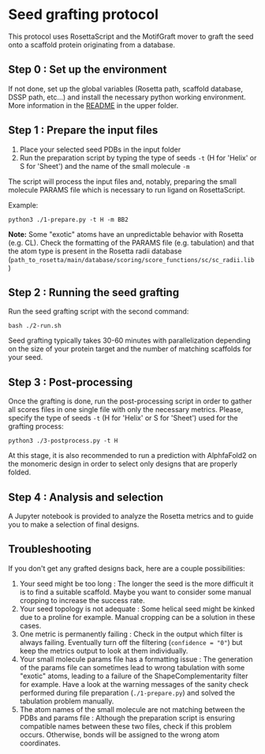 # Seed grafting protocol

This protocol uses RosettaScript and the MotifGraft mover to graft the seed onto a scaffold protein originating from a database. 

## Step 0 : Set up the environment

If not done, set up the global variables (Rosetta path, scaffold database, DSSP path, etc...) and install the necessary python working environment. More information in the [README](../README.md) in the upper folder.

## Step 1 : Prepare the input files

1. Place your selected seed PDBs in the input folder
2. Run the preparation script by typing the type of seeds `-t` (H for 'Helix' or S for 'Sheet') and the name of the small molecule `-m`

The script will process the input files and, notably, preparing the small molecule PARAMS file which is necessary to run ligand on RosettaScript.

Example:
```
python3 ./1-prepare.py -t H -m BB2
```
**Note:** Some "exotic" atoms have an unpredictable behavior with Rosetta (e.g. CL). Check the formatting of the PARAMS file (e.g. tabulation) and that the atom type is present in the Rosetta radii database (`path_to_rosetta/main/database/scoring/score_functions/sc/sc_radii.lib`)

## Step 2 : Running the seed grafting

Run the seed grafting  script with the second command:
```
bash ./2-run.sh
```
Seed grafting typically takes 30-60 minutes with parallelization depending on the size of your protein target and the number of matching scaffolds for your seed.

## Step 3 : Post-processing

Once the grafting is done, run the post-processing script in order to gather all scores files in one single file with only the necessary metrics. Please, specify the type of seeds `-t` (H for 'Helix' or S for 'Sheet') used for the grafting process:
```
python3 ./3-postprocess.py -t H
```

At this stage, it is also recommended to run a prediction with AlphfaFold2 on the monomeric design in order to select only designs that are properly folded. 

## Step 4 : Analysis and selection

A Jupyter notebook is provided to analyze the Rosetta metrics and to guide you to make a selection of final designs.

## Troubleshooting
If you don't get any grafted designs back, here are a couple possibilities:
1. Your seed might be too long : The longer the seed is the more difficult it is to find a suitable scaffold. Maybe you want to consider some manual cropping to increase the success rate.
2. Your seed topology is not adequate : Some helical seed might be kinked due to a proline for example. Manual cropping can be a solution in these cases.
3. One metric is permanently failing : Check in the output which filter is always failing. Eventually turn off the filtering (`confidence = "0"`) but keep the metrics output to look at them individually.
4. Your small molecule params file has a formatting issue : The generation of the params file can sometimes lead to wrong tabulation with some "exotic" atoms, leading to a failure of the ShapeComplementarity filter for example. Have a look at the warning messages of the sanity check performed during file preparation (`./1-prepare.py`) and solved the tabulation problem manually.
5. The atom names of the small molecule are not matching between the PDBs and params file : Although the preparation script is ensuring compatible names between these two files, check if this problem occurs. Otherwise, bonds will be assigned to the wrong atom coordinates. 
